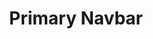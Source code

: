 ---
title: Primary Navbar
category: Application
paid: false
isActive: true
ltr: {"react":{"jsxCss":[{"code":"import { useState } from 'react'\n\nexport default () => {\n\n  const [state, setState] = useState(false)\n\n  // Replace javascript:void(0) path with your path\n  const navigation = [\n      { title: \"Customers\", path: \"javascript:void(0)\" },\n      { title: \"Careers\", path: \"javascript:void(0)\" },\n      { title: \"Guides\", path: \"javascript:void(0)\" },\n      { title: \"Partners\", path: \"javascript:void(0)\" }\n  ]\n\n  return (\n      <nav className=\"nav-primary\">\n          <div className=\"nav-container\">\n              <div className=\"brand\">\n                    <a href=\"javascript:void(0)\">\n                        <img\n                            src=\"https://www.floatui.com/logo.svg\" \n                            width={120} \n                            height={50}\n                            alt=\"Float UI logo\"\n                        />\n                    </a>\n                  <div className=\"menu-btn\">\n                      <button\n                          onClick={() => setState(!state)}\n                      >\n                          {\n                              state ? (\n                                  <svg xmlns=\"http://www.w3.org/2000/svg\" viewBox=\"0 0 20 20\" fill=\"currentColor\">\n                                      <path fillRule=\"evenodd\" d=\"M4.293 4.293a1 1 0 011.414 0L10 8.586l4.293-4.293a1 1 0 111.414 1.414L11.414 10l4.293 4.293a1 1 0 01-1.414 1.414L10 11.414l-4.293 4.293a1 1 0 01-1.414-1.414L8.586 10 4.293 5.707a1 1 0 010-1.414z\" clipRule=\"evenodd\" />\n                                  </svg>\n                              ) : (\n                                  <svg xmlns=\"http://www.w3.org/2000/svg\" fill=\"none\" viewBox=\"0 0 24 24\" stroke=\"currentColor\">\n                                      <path strokeLinecap=\"round\" strokeLinejoin=\"round\" strokeWidth={2} d=\"M4 8h16M4 16h16\" />\n                                  </svg>\n                              )\n                          }\n                      </button>\n                  </div>\n              </div>\n              <div className={`nav-items ${ state ? '' : 'hide-nav'}`}>\n                  <ul>\n                      {\n                          navigation.map((item, idx) => {\n                              return (\n                                <li key={idx} className=\"nav-item\">\n                                    <a href={item.path}>\n                                        { item.title }\n                                    </a>\n                                </li>\n                              )\n                          })\n                      }\n                  </ul>\n              </div>\n              <div className=\"get-started-link\">\n                <a href=\"javascript:void(0)\" className=\"\">\n                    Get Started\n                </a>\n              </div>\n          </div>\n      </nav>\n  )\n}\n","label":"App.jsx"},{"code":".nav-primary {\n  background-color: #FFF;\n  border-bottom: 1px solid #e5e7eb;\n}\n@media (min-width: 768px) {\n  .nav-primary {\n    border-bottom: 0;\n    position: static;\n  }\n}\n.nav-primary .nav-container {\n  align-items: center;\n  margin: 0 1rem 0 1rem;\n  padding: 0.75rem 0 0.75rem 0;\n  max-width: 1300px;\n}\n@media (min-width: 768px) {\n  .nav-primary .nav-container {\n    display: flex;\n    margin: 0 2rem 0 2rem;\n    padding: 1rem 0 1rem 0;\n  }\n}\n@media (min-width: 1400px) {\n  .nav-primary .nav-container {\n    margin: auto;\n  }\n}\n.nav-primary .nav-container .brand {\n  display: flex;\n  align-items: center;\n  justify-content: space-between;\n}\n@media (min-width: 768px) {\n  .nav-primary .nav-container .brand {\n    display: block;\n  }\n}\n.nav-primary .nav-container .brand .menu-btn button {\n  color: #374151;\n  outline: none;\n  padding: 0.5rem;\n  border-radius: 0.375rem;\n}\n.nav-primary .nav-container .brand .menu-btn button:focus {\n  border: 1px solid #9ca3af;\n}\n.nav-primary .nav-container .brand .menu-btn button svg {\n  width: 1.5rem;\n  height: 1.5rem;\n}\n@media (min-width: 768px) {\n  .nav-primary .nav-container .brand .menu-btn {\n    display: none;\n  }\n}\n.nav-primary .nav-container .nav-items {\n  flex: 1;\n  justify-self: center;\n  margin-top: 2rem;\n}\n@media (min-width: 768px) {\n  .nav-primary .nav-container .nav-items {\n    margin-top: 0;\n    display: block;\n  }\n}\n.nav-primary .nav-container .nav-items ul {\n  justify-content: center;\n  align-items: center;\n}\n.nav-primary .nav-container .nav-items ul > * {\n  margin-top: 2rem;\n}\n@media (min-width: 768px) {\n  .nav-primary .nav-container .nav-items ul {\n    display: flex;\n  }\n  .nav-primary .nav-container .nav-items ul > * {\n    margin-top: 0;\n    margin-left: 1.5rem;\n  }\n}\n.nav-primary .nav-container .nav-items ul .nav-item {\n  color: #4b5563;\n}\n.nav-primary .nav-container .nav-items ul .nav-item:hover {\n  color: #4f46e5;\n}\n.nav-primary .nav-container .get-started-link {\n  display: none;\n}\n@media (min-width: 768px) {\n  .nav-primary .nav-container .get-started-link {\n    display: inline-block;\n  }\n}\n.nav-primary .nav-container .get-started-link a {\n  padding: 0.625rem 1rem 0.625rem 1rem;\n  color: #FFF;\n  background-color: #4f46e5;\n  border-radius: 0.375rem;\n  box-shadow: 0 1px 3px 0 #0000001a, 0 1px 2px -1px #0000001a;\n}\n.nav-primary .nav-container .get-started-link a:hover {\n  background-color: #4338ca;\n}\n\n.hide-nav {\n  display: none;\n}\n","label":"style.css"}],"jsxTail":[{"code":"import { useState } from 'react'\n\nexport default () => {\n\n  const [state, setState] = useState(false)\n\n  // Replace javascript:void(0) path with your path\n  const navigation = [\n      { title: \"Customers\", path: \"javascript:void(0)\" },\n      { title: \"Careers\", path: \"javascript:void(0)\" },\n      { title: \"Guides\", path: \"javascript:void(0)\" },\n      { title: \"Partners\", path: \"javascript:void(0)\" }\n  ]\n\n  return (\n      <nav className=\"bg-white w-full border-b md:border-0 md:static\">\n          <div className=\"items-center px-4 max-w-screen-xl mx-auto md:flex md:px-8\">\n              <div className=\"flex items-center justify-between py-3 md:py-5 md:block\">\n                    <a href=\"javascript:void(0)\">\n                        <img\n                            src=\"https://www.floatui.com/logo.svg\" \n                            width={120} \n                            height={50}\n                            alt=\"Float UI logo\"\n                        />\n                    </a>\n                  <div className=\"md:hidden\">\n                      <button className=\"text-gray-700 outline-none p-2 rounded-md focus:border-gray-400 focus:border\"\n                          onClick={() => setState(!state)}\n                      >\n                          {\n                              state ? (\n                                  <svg xmlns=\"http://www.w3.org/2000/svg\" className=\"h-6 w-6\" viewBox=\"0 0 20 20\" fill=\"currentColor\">\n                                      <path fillRule=\"evenodd\" d=\"M4.293 4.293a1 1 0 011.414 0L10 8.586l4.293-4.293a1 1 0 111.414 1.414L11.414 10l4.293 4.293a1 1 0 01-1.414 1.414L10 11.414l-4.293 4.293a1 1 0 01-1.414-1.414L8.586 10 4.293 5.707a1 1 0 010-1.414z\" clipRule=\"evenodd\" />\n                                  </svg>\n                              ) : (\n                                  <svg xmlns=\"http://www.w3.org/2000/svg\" className=\"h-6 w-6\" fill=\"none\" viewBox=\"0 0 24 24\" stroke=\"currentColor\">\n                                      <path strokeLinecap=\"round\" strokeLinejoin=\"round\" strokeWidth={2} d=\"M4 8h16M4 16h16\" />\n                                  </svg>\n                              )\n                          }\n                      </button>\n                  </div>\n              </div>\n              <div className={`flex-1 justify-self-center pb-3 mt-8 md:block md:pb-0 md:mt-0 ${ state ? 'block' : 'hidden'}`}>\n                  <ul className=\"justify-center items-center space-y-8 md:flex md:space-x-6 md:space-y-0\">\n                      {\n                          navigation.map((item, idx) => {\n                              return (\n                                <li key={idx} className=\"text-gray-600 hover:text-indigo-600\">\n                                    <a href={item.path}>\n                                        { item.title }\n                                    </a>\n                                </li>\n                              )\n                          })\n                      }\n                  </ul>\n              </div>\n              <div className=\"hidden md:inline-block\">\n                <a href=\"javascript:void(0)\" className=\"py-3 px-4 text-white bg-indigo-600 hover:bg-indigo-700 rounded-md shadow\">\n                    Get Started\n                </a>\n              </div>\n          </div>\n      </nav>\n  )\n}","label":"App.jsx"}]},"vue":{"vueTail":[{"code":"<template>\n  <nav class=\"bg-white w-full border-b md:border-0 md:static\">\n    <div class=\"items-center px-4 max-w-screen-xl mx-auto md:flex md:px-8\">\n      <div class=\"flex items-center justify-between py-3 md:py-5 md:block\">\n        <a href=\"javascript:void(0)\">\n          <img src=\"https://www.floatui.com/logo.svg\" width=\"120\" height=\"50\" alt=\"Float UI logo\" />\n        </a>\n        <div class=\"md:hidden\">\n          <button class=\"text-gray-700 outline-none p-2 rounded-md focus:border-gray-400 focus:border\" @click=\"menuOpen()\">\n            <svg xmlns=\"http://www.w3.org/2000/svg\" class=\"h-6 w-6\" viewBox=\"0 0 20 20\" fill=\"currentColor\" :class=\"[open ? 'block' : 'hidden']\">\n              <path fillRule=\"evenodd\"\n                d=\"M4.293 4.293a1 1 0 011.414 0L10 8.586l4.293-4.293a1 1 0 111.414 1.414L11.414 10l4.293 4.293a1 1 0 01-1.414 1.414L10 11.414l-4.293 4.293a1 1 0 01-1.414-1.414L8.586 10 4.293 5.707a1 1 0 010-1.414z\"\n                clipRule=\"evenodd\" />\n            </svg>\n            <svg xmlns=\"http://www.w3.org/2000/svg\" class=\"h-6 w-6\" fill=\"none\" viewBox=\"0 0 24 24\" :class=\"[open ? 'hidden' : 'block']\"\n              stroke=\"currentColor\">\n              <path strokeLinecap=\"round\" strokeLinejoin=\"round\" d=\"M4 8h16M4 16h16\" />\n            </svg>\n          </button>\n        </div>\n      </div>\n      <div class=\"flex-1 justify-self-center pb-3 mt-8 md:block md:pb-0 md:mt-0\" :class=\"[open ? 'block' : 'hidden']\">\n        <ul class=\"justify-center items-center space-y-8 md:flex md:space-x-6 md:space-y-0\">\n          <li v-for=\"link in navigation\" :key=\"link.id\" class=\"text-gray-600 hover:text-indigo-600\">\n            <a :href=\"link.router\">\n              {{ link.title }}\n            </a>\n          </li>\n        </ul>\n      </div>\n      <div class=\"hidden md:inline-block\">\n        <a class=\"py-3 px-4 text-white bg-indigo-600 hover:bg-indigo-700 rounded-md shadow\">\n          Get Started\n        </a>\n      </div>\n    </div>\n  </nav>\n</template>\n\n<script>\nimport { ref } from 'vue';\nexport default {\n  data: function () {\n    return {\n      navigation: [\n        { title: \"Customers\", router: \"/Customers\" },\n        { title: \"Careers\", router: \"/Careers\" },\n        { title: \"Guides\", router: \"/Guides\" },\n        { title: \"Partners\", router: \"/Partners\" },\n      ]\n    }\n  },\n  setup() {\n    let open = ref(false);\n    function menuOpen() {\n      open.value = !open.value;\n    }\n    return { open, menuOpen }\n  }\n}\n</script>","label":"App.vue"}],"vueCss":[{"code":"<template>\n  <nav class=\"nav-primary\">\n    <div class=\"nav-container\">\n      <div class=\"brand\">\n        <a href=\"javascript:void(0)\">\n          <img src=\"https://www.floatui.com/logo.svg\" width=\"120\" height=\"50\" alt=\"Float UI logo\" />\n        </a>\n        <div class=\"menu-btn\">\n          <button @click=\"menuOpen()\">\n            <svg xmlns=\"http://www.w3.org/2000/svg\" class=\"h-6 w-6\" viewBox=\"0 0 20 20\" fill=\"currentColor\" :class=\"[open ? 'block' : 'hidden']\">\n              <path fillRule=\"evenodd\"\n                d=\"M4.293 4.293a1 1 0 011.414 0L10 8.586l4.293-4.293a1 1 0 111.414 1.414L11.414 10l4.293 4.293a1 1 0 01-1.414 1.414L10 11.414l-4.293 4.293a1 1 0 01-1.414-1.414L8.586 10 4.293 5.707a1 1 0 010-1.414z\"\n                clipRule=\"evenodd\" />\n            </svg>\n            <svg xmlns=\"http://www.w3.org/2000/svg\" class=\"h-6 w-6\" fill=\"none\" viewBox=\"0 0 24 24\" :class=\"[open ? 'hidden' : 'block']\"\n              stroke=\"currentColor\">\n              <path strokeLinecap=\"round\" strokeLinejoin=\"round\" d=\"M4 8h16M4 16h16\" />\n            </svg>\n          </button>\n        </div>\n      </div>\n      <div class=\"nav-items\" :class=\"[open ? 'block' : 'hidden']\">\n        <ul>\n          <li v-for=\"link in navigation\" :key=\"link.id\" class=\"nav-item\">\n            <a :href=\"link.router\">\n              {{ link.title }}\n            </a>\n          </li>\n        </ul>\n      </div>\n      <div class=\"get-started-link\">\n        <a>\n          Get Started\n        </a>\n      </div>\n    </div>\n  </nav>\n</template>\n\n<script>\nimport { ref } from 'vue';\nexport default {\n  data: function () {\n    return {\n      navigation: [\n        { title: \"Customers\", router: \"/Customers\" },\n        { title: \"Careers\", router: \"/Careers\" },\n        { title: \"Guides\", router: \"/Guides\" },\n        { title: \"Partners\", router: \"/Partners\" },\n      ]\n    }\n  },\n  setup() {\n    let open = ref(false);\n    function menuOpen() {\n      open.value = !open.value;\n    }\n    return { open, menuOpen }\n  }\n}\n</script>","label":"App.vue"},{"code":".nav-primary {\n  background-color: #FFF;\n  border-bottom: 1px solid #e5e7eb;\n}\n@media (min-width: 768px) {\n  .nav-primary {\n    border-bottom: 0;\n    position: static;\n  }\n}\n.nav-primary .nav-container {\n  align-items: center;\n  margin: 0 1rem 0 1rem;\n  padding: 0.75rem 0 0.75rem 0;\n  max-width: 1300px;\n}\n@media (min-width: 768px) {\n  .nav-primary .nav-container {\n    display: flex;\n    margin: 0 2rem 0 2rem;\n    padding: 1rem 0 1rem 0;\n  }\n}\n@media (min-width: 1400px) {\n  .nav-primary .nav-container {\n    margin: auto;\n  }\n}\n.nav-primary .nav-container .brand {\n  display: flex;\n  align-items: center;\n  justify-content: space-between;\n}\n@media (min-width: 768px) {\n  .nav-primary .nav-container .brand {\n    display: block;\n  }\n}\n.nav-primary .nav-container .brand .menu-btn button {\n  color: #374151;\n  outline: none;\n  padding: 0.5rem;\n  border-radius: 0.375rem;\n}\n.nav-primary .nav-container .brand .menu-btn button:focus {\n  border: 1px solid #9ca3af;\n}\n.nav-primary .nav-container .brand .menu-btn button svg {\n  width: 1.5rem;\n  height: 1.5rem;\n}\n@media (min-width: 768px) {\n  .nav-primary .nav-container .brand .menu-btn {\n    display: none;\n  }\n}\n.nav-primary .nav-container .nav-items {\n  flex: 1;\n  justify-self: center;\n  margin-top: 2rem;\n}\n@media (min-width: 768px) {\n  .nav-primary .nav-container .nav-items {\n    margin-top: 0;\n    display: block;\n  }\n}\n.nav-primary .nav-container .nav-items ul {\n  justify-content: center;\n  align-items: center;\n}\n.nav-primary .nav-container .nav-items ul > * {\n  margin-top: 2rem;\n}\n@media (min-width: 768px) {\n  .nav-primary .nav-container .nav-items ul {\n    display: flex;\n  }\n  .nav-primary .nav-container .nav-items ul > * {\n    margin-top: 0;\n    margin-left: 1.5rem;\n  }\n}\n.nav-primary .nav-container .nav-items ul .nav-item {\n  color: #4b5563;\n}\n.nav-primary .nav-container .nav-items ul .nav-item:hover {\n  color: #4f46e5;\n}\n.nav-primary .nav-container .get-started-link {\n  display: none;\n}\n@media (min-width: 768px) {\n  .nav-primary .nav-container .get-started-link {\n    display: inline-block;\n  }\n}\n.nav-primary .nav-container .get-started-link a {\n  padding: 0.625rem 1rem 0.625rem 1rem;\n  color: #FFF;\n  background-color: #4f46e5;\n  border-radius: 0.375rem;\n  box-shadow: 0 1px 3px 0 #0000001a, 0 1px 2px -1px #0000001a;\n}\n.nav-primary .nav-container .get-started-link a:hover {\n  background-color: #4338ca;\n}\n\n.hide-nav, .hidden {\n  display: none;\n}\n.block {\n  display: block;\n}","label":"style.css"}]},"preview":"function App() {\n  const [state, setState] = React.useState(false);\n\n  // Replace javascript:void(0) path with your path\n  const navigation = [{\n    title: \"Customers\",\n    path: \"javascript:void(0)\"\n  }, {\n    title: \"Careers\",\n    path: \"javascript:void(0)\"\n  }, {\n    title: \"Guides\",\n    path: \"javascript:void(0)\"\n  }, {\n    title: \"Partners\",\n    path: \"javascript:void(0)\"\n  }];\n  return /*#__PURE__*/React.createElement(\"nav\", {\n    className: \"bg-white w-full border-b md:border-0\"\n  }, /*#__PURE__*/React.createElement(\"div\", {\n    className: \"items-center px-4 max-w-screen-xl mx-auto md:flex md:px-8\"\n  }, /*#__PURE__*/React.createElement(\"div\", {\n    className: \"flex items-center justify-between py-3 md:py-5 md:block\"\n  }, /*#__PURE__*/React.createElement(\"a\", {\n    href: \"javascript:void(0)\"\n  }, /*#__PURE__*/React.createElement(\"img\", {\n    src: \"/logo.svg\",\n    width: 120,\n    height: 50,\n    alt: \"Float UI logo\"\n  })), /*#__PURE__*/React.createElement(\"div\", {\n    className: \"md:hidden\"\n  }, /*#__PURE__*/React.createElement(\"button\", {\n    className: \"text-gray-700 outline-none p-2 rounded-md focus:border-gray-400 focus:border\",\n    onClick: () => setState(!state)\n  }, state ? /*#__PURE__*/React.createElement(\"svg\", {\n    xmlns: \"http://www.w3.org/2000/svg\",\n    className: \"h-6 w-6\",\n    viewBox: \"0 0 20 20\",\n    fill: \"currentColor\"\n  }, /*#__PURE__*/React.createElement(\"path\", {\n    fillRule: \"evenodd\",\n    d: \"M4.293 4.293a1 1 0 011.414 0L10 8.586l4.293-4.293a1 1 0 111.414 1.414L11.414 10l4.293 4.293a1 1 0 01-1.414 1.414L10 11.414l-4.293 4.293a1 1 0 01-1.414-1.414L8.586 10 4.293 5.707a1 1 0 010-1.414z\",\n    clipRule: \"evenodd\"\n  })) : /*#__PURE__*/React.createElement(\"svg\", {\n    xmlns: \"http://www.w3.org/2000/svg\",\n    className: \"h-6 w-6\",\n    fill: \"none\",\n    viewBox: \"0 0 24 24\",\n    stroke: \"currentColor\"\n  }, /*#__PURE__*/React.createElement(\"path\", {\n    strokeLinecap: \"round\",\n    strokeLinejoin: \"round\",\n    strokeWidth: 2,\n    d: \"M4 8h16M4 16h16\"\n  }))))), /*#__PURE__*/React.createElement(\"div\", {\n    className: `flex-1 justify-self-center pb-3 md:block md:pb-0 ${state ? 'block' : 'hidden'}`\n  }, /*#__PURE__*/React.createElement(\"ul\", {\n    className: \"justify-center items-center space-y-8 md:flex md:space-x-6 md:space-y-0\"\n  }, navigation.map((item, idx) => {\n    return /*#__PURE__*/React.createElement(\"li\", {\n      key: idx,\n      className: \"text-gray-600 hover:text-indigo-600\"\n    }, /*#__PURE__*/React.createElement(\"a\", {\n      href: item.path\n    }, item.title));\n  }))), /*#__PURE__*/React.createElement(\"div\", {\n    className: \"hidden md:inline-block\"\n  }, /*#__PURE__*/React.createElement(\"a\", {\n    href: \"javascript:void(0)\",\n    className: \"py-3 px-4 text-white bg-indigo-600 hover:bg-indigo-700 rounded-md shadow\"\n  }, \"Get Started\"))));\n}"}
rtl: {"preview":"function App() {\n  const [state, setState] = React.useState(false);\n\n  // Replace javascript:void(0) path with your path\n  const navigation = [{\n    title: \"العملاء\",\n    path: \"javascript:void(0)\"\n  }, {\n    title: \"الوظائف\",\n    path: \"javascript:void(0)\"\n  }, {\n    title: \"خطوط الإرشاد\",\n    path: \"javascript:void(0)\"\n  }, {\n    title: \"شركاء\",\n    path: \"javascript:void(0)\"\n  }];\n  return /*#__PURE__*/React.createElement(\"nav\", {\n    className: \"bg-white w-full border-b md:border-0\"\n  }, /*#__PURE__*/React.createElement(\"div\", {\n    className: \"items-center px-4 max-w-screen-xl mx-auto md:flex md:px-8\"\n  }, /*#__PURE__*/React.createElement(\"div\", {\n    className: \"flex items-center justify-between py-3 md:py-5 md:block\"\n  }, /*#__PURE__*/React.createElement(\"a\", {\n    href: \"javascript:void(0)\"\n  }, /*#__PURE__*/React.createElement(\"img\", {\n    src: \"/logo.svg\",\n    width: 120,\n    height: 50,\n    alt: \"Float UI logo\"\n  })), /*#__PURE__*/React.createElement(\"div\", {\n    className: \"md:hidden\"\n  }, /*#__PURE__*/React.createElement(\"button\", {\n    className: \"text-gray-700 outline-none p-2 rounded-md focus:border-gray-400 focus:border\",\n    onClick: () => setState(!state)\n  }, state ? /*#__PURE__*/React.createElement(\"svg\", {\n    xmlns: \"http://www.w3.org/2000/svg\",\n    className: \"h-6 w-6\",\n    viewBox: \"0 0 20 20\",\n    fill: \"currentColor\"\n  }, /*#__PURE__*/React.createElement(\"path\", {\n    fillRule: \"evenodd\",\n    d: \"M4.293 4.293a1 1 0 011.414 0L10 8.586l4.293-4.293a1 1 0 111.414 1.414L11.414 10l4.293 4.293a1 1 0 01-1.414 1.414L10 11.414l-4.293 4.293a1 1 0 01-1.414-1.414L8.586 10 4.293 5.707a1 1 0 010-1.414z\",\n    clipRule: \"evenodd\"\n  })) : /*#__PURE__*/React.createElement(\"svg\", {\n    xmlns: \"http://www.w3.org/2000/svg\",\n    className: \"h-6 w-6\",\n    fill: \"none\",\n    viewBox: \"0 0 24 24\",\n    stroke: \"currentColor\"\n  }, /*#__PURE__*/React.createElement(\"path\", {\n    strokeLinecap: \"round\",\n    strokeLinejoin: \"round\",\n    strokeWidth: 2,\n    d: \"M4 8h16M4 16h16\"\n  }))))), /*#__PURE__*/React.createElement(\"div\", {\n    className: `flex-1 justify-self-center pb-3 md:block md:pb-0 ${state ? 'block' : 'hidden'}`\n  }, /*#__PURE__*/React.createElement(\"ul\", {\n    className: \"justify-center items-center space-y-8 md:flex md:space-x-6 md:space-x-reverse md:space-y-0\"\n  }, navigation.map((item, idx) => {\n    return /*#__PURE__*/React.createElement(\"li\", {\n      key: idx,\n      className: \"text-gray-600 hover:text-indigo-600\"\n    }, /*#__PURE__*/React.createElement(\"a\", {\n      href: item.path\n    }, item.title));\n  }))), /*#__PURE__*/React.createElement(\"div\", {\n    className: \"hidden md:inline-block\"\n  }, /*#__PURE__*/React.createElement(\"a\", {\n    href: \"javascript:void(0)\",\n    className: \"py-3 px-4 text-white bg-indigo-600 hover:bg-indigo-700 rounded-md shadow\"\n  }, \"\\u0627\\u0644\\u0628\\u062F\\u0621\"))));\n}","react":{"jsxCss":[{"code":"import { useState } from 'react'\n\nexport default () => {\n\n  const [state, setState] = useState(false)\n\n  // Replace javascript:void(0) path with your path\n  const navigation = [\n    { title: \"العملاء\", path: \"javascript:void(0)\" },\n    { title: \"الوظائف\", path: \"javascript:void(0)\" },\n    { title: \"خطوط الإرشاد\", path: \"javascript:void(0)\" },\n    { title: \"شركاء\", path: \"javascript:void(0)\" }\n  ]\n\n  return (\n      <nav className=\"nav-primary\">\n          <div className=\"nav-container\">\n              <div className=\"brand\">\n                    <a href=\"javascript:void(0)\">\n                        <img\n                            src=\"https://www.floatui.com/logo.svg\" \n                            width={120} \n                            height={50}\n                            alt=\"Float UI logo\"\n                        />\n                    </a>\n                  <div className=\"menu-btn\">\n                      <button\n                          onClick={() => setState(!state)}\n                      >\n                          {\n                              state ? (\n                                  <svg xmlns=\"http://www.w3.org/2000/svg\" viewBox=\"0 0 20 20\" fill=\"currentColor\">\n                                      <path fillRule=\"evenodd\" d=\"M4.293 4.293a1 1 0 011.414 0L10 8.586l4.293-4.293a1 1 0 111.414 1.414L11.414 10l4.293 4.293a1 1 0 01-1.414 1.414L10 11.414l-4.293 4.293a1 1 0 01-1.414-1.414L8.586 10 4.293 5.707a1 1 0 010-1.414z\" clipRule=\"evenodd\" />\n                                  </svg>\n                              ) : (\n                                  <svg xmlns=\"http://www.w3.org/2000/svg\" fill=\"none\" viewBox=\"0 0 24 24\" stroke=\"currentColor\">\n                                      <path strokeLinecap=\"round\" strokeLinejoin=\"round\" strokeWidth={2} d=\"M4 8h16M4 16h16\" />\n                                  </svg>\n                              )\n                          }\n                      </button>\n                  </div>\n              </div>\n              <div className={`nav-items ${ state ? '' : 'hide-nav'}`}>\n                  <ul>\n                      {\n                          navigation.map((item, idx) => {\n                              return (\n                                <li key={idx} className=\"nav-item\">\n                                    <a href={item.path}>\n                                        { item.title }\n                                    </a>\n                                </li>\n                              )\n                          })\n                      }\n                  </ul>\n              </div>\n              <div className=\"get-started-link\">\n                <a href=\"javascript:void(0)\" className=\"\">\n                    البدء\n                </a>\n              </div>\n          </div>\n      </nav>\n  )\n}","label":"App.jsx"},{"code":".nav-primary {\n  background-color: #FFF;\n  border-bottom: 1px solid #e5e7eb;\n}\n@media (min-width: 768px) {\n  .nav-primary {\n    border-bottom: 0;\n    position: static;\n  }\n}\n.nav-primary .nav-container {\n  align-items: center;\n  margin: 0 1rem 0 1rem;\n  padding: 0.75rem 0 0.75rem 0;\n  max-width: 1300px;\n}\n@media (min-width: 768px) {\n  .nav-primary .nav-container {\n    display: flex;\n    margin: 0 2rem 0 2rem;\n    padding: 1rem 0 1rem 0;\n  }\n}\n@media (min-width: 1400px) {\n  .nav-primary .nav-container {\n    margin: auto;\n  }\n}\n.nav-primary .nav-container .brand {\n  display: flex;\n  align-items: center;\n  justify-content: space-between;\n}\n@media (min-width: 768px) {\n  .nav-primary .nav-container .brand {\n    display: block;\n  }\n}\n.nav-primary .nav-container .brand .menu-btn button {\n  color: #374151;\n  outline: none;\n  padding: 0.5rem;\n  border-radius: 0.375rem;\n}\n.nav-primary .nav-container .brand .menu-btn button:focus {\n  border: 1px solid #9ca3af;\n}\n.nav-primary .nav-container .brand .menu-btn button svg {\n  width: 1.5rem;\n  height: 1.5rem;\n}\n@media (min-width: 768px) {\n  .nav-primary .nav-container .brand .menu-btn {\n    display: none;\n  }\n}\n.nav-primary .nav-container .nav-items {\n  flex: 1;\n  justify-self: center;\n  margin-top: 2rem;\n}\n@media (min-width: 768px) {\n  .nav-primary .nav-container .nav-items {\n    margin-top: 0;\n    display: block;\n  }\n}\n.nav-primary .nav-container .nav-items ul {\n  justify-content: center;\n  align-items: center;\n}\n.nav-primary .nav-container .nav-items ul > * {\n  margin-top: 2rem;\n}\n@media (min-width: 768px) {\n  .nav-primary .nav-container .nav-items ul {\n    display: flex;\n  }\n  .nav-primary .nav-container .nav-items ul > * {\n    margin-top: 0;\n    margin-left: 1.5rem;\n  }\n}\n.nav-primary .nav-container .nav-items ul .nav-item {\n  color: #4b5563;\n}\n.nav-primary .nav-container .nav-items ul .nav-item:hover {\n  color: #4f46e5;\n}\n.nav-primary .nav-container .get-started-link {\n  display: none;\n}\n@media (min-width: 768px) {\n  .nav-primary .nav-container .get-started-link {\n    display: inline-block;\n  }\n}\n.nav-primary .nav-container .get-started-link a {\n  padding: 0.625rem 1rem 0.625rem 1rem;\n  color: #FFF;\n  background-color: #4f46e5;\n  border-radius: 0.375rem;\n  box-shadow: 0 1px 3px 0 #0000001a, 0 1px 2px -1px #0000001a;\n}\n.nav-primary .nav-container .get-started-link a:hover {\n  background-color: #4338ca;\n}\n\n.hide-nav {\n  display: none;\n}","label":"style.css"}],"jsxTail":[{"code":"import { useState } from 'react'\n\nexport default () => {\n\n  const [state, setState] = useState(false)\n\n  // Replace javascript:void(0) path with your path\n  const navigation = [\n    { title: \"العملاء\", path: \"javascript:void(0)\" },\n    { title: \"الوظائف\", path: \"javascript:void(0)\" },\n    { title: \"خطوط الإرشاد\", path: \"javascript:void(0)\" },\n    { title: \"شركاء\", path: \"javascript:void(0)\" }\n  ]\n\n  return (\n      <nav className=\"bg-white w-full border-b md:border-0\">\n          <div className=\"items-center px-4 max-w-screen-xl mx-auto md:flex md:px-8\">\n              <div className=\"flex items-center justify-between py-3 md:py-5 md:block\">\n                    <a href=\"javascript:void(0)\">\n                        <img\n                            src=\"/logo.svg\" \n                            width={120} \n                            height={50}\n                            alt=\"Float UI logo\"\n                        />\n                    </a>\n                  <div className=\"md:hidden\">\n                      <button className=\"text-gray-700 outline-none p-2 rounded-md focus:border-gray-400 focus:border\"\n                          onClick={() => setState(!state)}\n                      >\n                          {\n                              state ? (\n                                  <svg xmlns=\"http://www.w3.org/2000/svg\" className=\"h-6 w-6\" viewBox=\"0 0 20 20\" fill=\"currentColor\">\n                                      <path fillRule=\"evenodd\" d=\"M4.293 4.293a1 1 0 011.414 0L10 8.586l4.293-4.293a1 1 0 111.414 1.414L11.414 10l4.293 4.293a1 1 0 01-1.414 1.414L10 11.414l-4.293 4.293a1 1 0 01-1.414-1.414L8.586 10 4.293 5.707a1 1 0 010-1.414z\" clipRule=\"evenodd\" />\n                                  </svg>\n                              ) : (\n                                  <svg xmlns=\"http://www.w3.org/2000/svg\" className=\"h-6 w-6\" fill=\"none\" viewBox=\"0 0 24 24\" stroke=\"currentColor\">\n                                      <path strokeLinecap=\"round\" strokeLinejoin=\"round\" strokeWidth={2} d=\"M4 8h16M4 16h16\" />\n                                  </svg>\n                              )\n                          }\n                      </button>\n                  </div>\n              </div>\n              <div className={`flex-1 justify-self-center pb-3 md:block md:pb-0 ${ state ? 'block' : 'hidden'}`}>\n                  <ul className=\"justify-center items-center space-y-8 md:flex md:space-x-6 md:space-x-reverse md:space-y-0\">\n                      {\n                          navigation.map((item, idx) => {\n                              return (\n                                <li key={idx} className=\"text-gray-600 hover:text-indigo-600\">\n                                    <a href={item.path}>\n                                        { item.title }\n                                    </a>\n                                </li>\n                              )\n                          })\n                      }\n                  </ul>\n              </div>\n              <div className=\"hidden md:inline-block\">\n                <a href=\"javascript:void(0)\" className=\"py-3 px-4 text-white bg-indigo-600 hover:bg-indigo-700 rounded-md shadow\">\n                    البدء\n                </a>\n              </div>\n          </div>\n      </nav>\n  )\n}","label":"App.jsx"}]},"vue":{"vueCss":[],"vueTail":[]}}
slug: /navbars
id: 336a5188-317a-4d0e-b5fb-b54a69f7bab4
created_at: 1
---